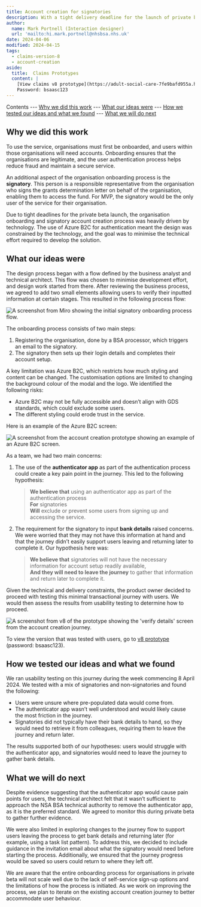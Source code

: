 ```yaml
---
title: Account creation for signatories
description: With a tight delivery deadline for the launch of private beta the organisation onboarding was heavily driven by technical constraints.
author:
  name: Mark Portnell (Interaction designer)
  url: 'mailto:hi.mark.portnell@nhsbsa.nhs.uk'
date: 2024-04-06
modified: 2024-04-15
tags:
  - claims-version-8
  - account-creation
aside:
  title:  Claims Prototypes
  content: |
    [View claims v8 prototype](https://adult-social-care-7fe9bafd955a.herokuapp.com/claims/prototypes/design/v8/) 
    Password: bsaasc123
---
```


Contents
--- [Why we did this work](#why-we-did-this-work)
--- [What our ideas were](#what-our-ideas-were)
--- [How we tested our ideas and what we found](#how-we-tested-our-ideas-and-what-we-found)
--- [What we will do next](#what-we-will-do-next)

## Why we did this work

To use the service, organisations must first be onboarded, and users within those organisations will need accounts. Onboarding ensures that the organisations are legitimate, and the user authentication process helps reduce fraud and maintain a secure service.

An additional aspect of the organisation onboarding process is the **signatory**. This person is a responsible representative from the organisation who signs the grants determination letter on behalf of the organisation, enabling them to access the fund. For MVP, the signatory would be the only user of the service for their organisation.

Due to tight deadlines for the private beta launch, the organisation onboarding and signatory account creation process was heavily driven by technology. The use of Azure B2C for authentication meant the design was constrained by the technology, and the goal was to minimise the technical effort required to develop the solution.

## What our ideas were

The design process began with a flow defined by the business analyst and technical architect. This flow was chosen to minimise development effort, and design work started from there. After reviewing the business process, we agreed to add two small elements allowing users to verify their inputted information at certain stages. This resulted in the following process flow:

![A screenshot from Miro showing the initial signatory onboarding process flow.](process-flow.jpg "Signatory onboarding process flow")

The onboarding process consists of two main steps: 
1. Registering the organisation, done by a BSA processor, which triggers an email to the signatory.
2. The signatory then sets up their login details and completes their account setup.

A key limitation was Azure B2C, which restricts how much styling and content can be changed. The customisation options are limited to changing the background colour of the modal and the logo. We identified the following risks:
- Azure B2C may not be fully accessible and doesn’t align with GDS standards, which could exclude some users.
- The different styling could erode trust in the service.

Here is an example of the Azure B2C screen:

![A screenshot from the account creation prototype showing an example of an Azure B2C screen.](azure-b2c.png "Azure B2C account creation")

As a team, we had two main concerns:
1. The use of the **authenticator app** as part of the authentication process could create a key pain point in the journey. This led to the following hypothesis:

   > **We believe that** using an authenticator app as part of the authentication process  
   > **For** signatories  
   > **Will** exclude or prevent some users from signing up and accessing the service.

2. The requirement for the signatory to input **bank details** raised concerns. We were worried that they may not have this information at hand and that the journey didn’t easily support users leaving and returning later to complete it. Our hypothesis here was:

   > **We believe that** signatories will not have the necessary information for account setup readily available,  
   > **And they will need to leave the journey** to gather that information and return later to complete it.

Given the technical and delivery constraints, the product owner decided to proceed with testing this minimal transactional journey with users. We would then assess the results from usability testing to determine how to proceed.

![A screenshot from v8 of the prototype showing the 'verify details' screen from the account creation journey.](verify-details.png "v8 'verify details' screen from the account creation journey")

To view the version that was tested with users, go to [v8 prototype](https://adult-social-care-7fe9bafd955a.herokuapp.com/claims/prototypes/design/v8/) (password: bsaasc123).

## How we tested our ideas and what we found

We ran usability testing on this journey during the week commencing 8 April 2024. We tested with a mix of signatories and non-signatories and found the following:
- Users were unsure where pre-populated data would come from.
- The authenticator app wasn’t well understood and would likely cause the most friction in the journey.
- Signatories did not typically have their bank details to hand, so they would need to retrieve it from colleagues, requiring them to leave the journey and return later.

The results supported both of our hypotheses: users would struggle with the authenticator app, and signatories would need to leave the journey to gather bank details.

## What we will do next

Despite evidence suggesting that the authenticator app would cause pain points for users, the technical architect felt that it wasn’t sufficient to approach the NSA BSA technical authority to remove the authenticator app, as it is the preferred standard. We agreed to monitor this during private beta to gather further evidence.

We were also limited in exploring changes to the journey flow to support users leaving the process to get bank details and returning later (for example, using a task list pattern). To address this, we decided to include guidance in the invitation email about what the signatory would need before starting the process. Additionally, we ensured that the journey progress would be saved so users could return to where they left off.

We are aware that the entire onboarding process for organisations in private beta will not scale well due to the lack of self-service sign-up options and the limitations of how the process is initiated. As we work on improving the process, we plan to iterate on the existing account creation journey to better accommodate user behaviour.


